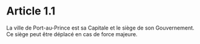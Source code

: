 # Article 1.1
<p>La ville de Port-au-Prince est sa Capitale et le siège de son Gouvernement. Ce siège peut être déplacé en cas de force majeure.</p>